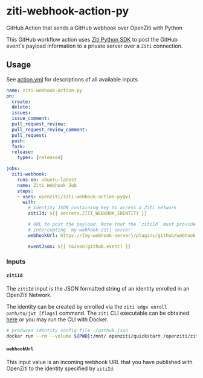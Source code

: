 # ziti-webhook-action-py
GitHub Action that sends a GitHub webhook over OpenZiti with Python

This GitHub workflow action uses [Ziti Python SDK](https://github.com/openziti/ziti-sdk-py) to post the GitHub event's payload information to a private server over a `Ziti` connection.

## Usage

See [action.yml](action.yml) for descriptions of all available inputs.

```yml
name: ziti-webhook-action-py
on:
  create:
  delete:
  issues:
  issue_comment:
  pull_request_review:
  pull_request_review_comment:
  pull_request:
  push:
  fork:
  release:
    types: [released]

jobs:
  ziti-webhook:
    runs-on: ubuntu-latest
    name: Ziti Webhook Job
    steps:
    - uses: openziti/ziti-webhook-action-py@v1
      with:
        # Identity JSON containing key to access a Ziti network
        zitiId: ${{ secrets.ZITI_WEBHOOK_IDENTITY }}

        # URL to post the payload. Note that the `zitiId` must provide access to a service 
        # intercepting `my-webhook-ziti-server`
        webhookUrl: https://{my-webhook-server}/plugins/github/webhook

        eventJson: ${{ toJson(github.event) }}
```

### Inputs

#### `zitiId`

The `zitiId` input is the JSON formatted string of an identity enrolled  in an OpenZiti Network.

The identity can be created by enrolled via the `ziti edge enroll path/to/jwt [flags]` command.  The `ziti` CLI executable can be obtained [here](https://github.com/openziti/ziti/releases/latest) or you may run the CLI with Docker.

```bash
# produces identity config file ./github.json
docker run --rm --volume ${PWD}:/mnt/ openziti/quickstart /openziti/ziti-bin/ziti edge enroll /mnt/github.jwt 
```

#### `webhookUrl`

This input value is an incoming webhook URL that you have published with OpenZiti to the identity specified by `zitiId`.
